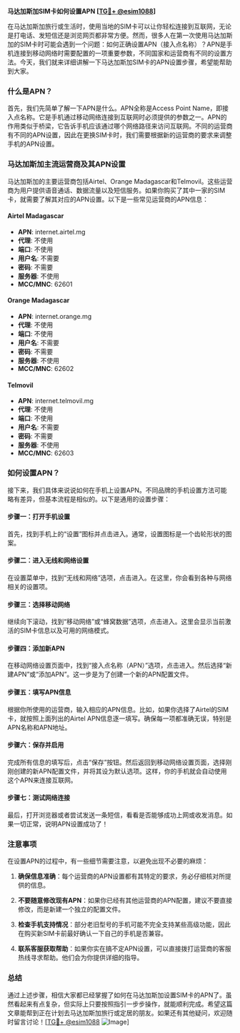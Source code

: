 **马达加斯加SIM卡如何设置APN [[TG💪+ @esim1088](https://t.me/s/esim1088)]**

在马达加斯加旅行或生活时，使用当地的SIM卡可以让你轻松连接到互联网，无论是打电话、发短信还是浏览网页都非常方便。然而，很多人在第一次使用马达加斯加的SIM卡时可能会遇到一个问题：如何正确设置APN（接入点名称）？APN是手机连接到移动网络时需要配置的一项重要参数，不同国家和运营商有不同的设置方法。今天，我们就来详细讲解一下马达加斯加SIM卡的APN设置步骤，希望能帮助到大家。

### 什么是APN？

首先，我们先简单了解一下APN是什么。APN全称是Access Point Name，即接入点名称。它是手机通过移动网络连接到互联网时必须提供的参数之一。APN的作用类似于桥梁，它告诉手机应该通过哪个网络路径来访问互联网。不同的运营商有不同的APN设置，因此在更换SIM卡时，我们需要根据新的运营商的要求来调整手机的APN设置。

### 马达加斯加主流运营商及其APN设置

马达加斯加的主要运营商包括Airtel、Orange Madagascar和Telmovil。这些运营商为用户提供语音通话、数据流量以及短信服务。如果你购买了其中一家的SIM卡，就需要了解其对应的APN设置。以下是一些常见运营商的APN信息：

#### Airtel Madagascar
- **APN**: internet.airtel.mg
- **代理**: 不使用
- **端口**: 不使用
- **用户名**: 不需要
- **密码**: 不需要
- **服务器**: 不使用
- **MCC/MNC**: 62601

#### Orange Madagascar
- **APN**: internet.orange.mg
- **代理**: 不使用
- **端口**: 不使用
- **用户名**: 不需要
- **密码**: 不需要
- **服务器**: 不使用
- **MCC/MNC**: 62602

#### Telmovil
- **APN**: internet.telmovil.mg
- **代理**: 不使用
- **端口**: 不使用
- **用户名**: 不需要
- **密码**: 不需要
- **服务器**: 不使用
- **MCC/MNC**: 62603

### 如何设置APN？

接下来，我们具体来说说如何在手机上设置APN。不同品牌的手机设置方法可能略有差异，但基本流程是相似的。以下是通用的设置步骤：

#### 步骤一：打开手机设置
首先，找到手机上的“设置”图标并点击进入。通常，设置图标是一个齿轮形状的图案。

#### 步骤二：进入无线和网络设置
在设置菜单中，找到“无线和网络”选项，点击进入。在这里，你会看到各种与网络相关的设置项。

#### 步骤三：选择移动网络
继续向下滚动，找到“移动网络”或“蜂窝数据”选项，点击进入。这里会显示当前激活的SIM卡信息以及可用的网络模式。

#### 步骤四：添加新APN
在移动网络设置页面中，找到“接入点名称（APN）”选项，点击进入。然后选择“新建APN”或“添加APN”。这一步是为了创建一个新的APN配置文件。

#### 步骤五：填写APN信息
根据你所使用的运营商，输入相应的APN信息。比如，如果你选择了Airtel的SIM卡，就按照上面列出的Airtel APN信息逐一填写。确保每一项都准确无误，特别是APN名称和APN地址。

#### 步骤六：保存并启用
完成所有信息的填写后，点击“保存”按钮。然后返回到移动网络设置页面，选择刚刚创建的新APN配置文件，并将其设为默认选项。这样，你的手机就会自动使用这个APN来连接互联网。

#### 步骤七：测试网络连接
最后，打开浏览器或者尝试发送一条短信，看看是否能够成功上网或收发消息。如果一切正常，说明APN设置成功了！

### 注意事项

在设置APN的过程中，有一些细节需要注意，以避免出现不必要的麻烦：

1. **确保信息准确**：每个运营商的APN设置都有其特定的要求，务必仔细核对所提供的信息。
   
2. **不要随意修改现有APN**：如果你已经有其他运营商的APN配置，建议不要直接修改，而是新建一个独立的配置文件。

3. **检查手机支持情况**：部分老旧型号的手机可能不完全支持某些高级功能，因此在购买新SIM卡前最好确认一下自己的手机是否兼容。

4. **联系客服获取帮助**：如果你实在搞不定APN设置，可以直接拨打运营商的客服热线寻求帮助。他们会为你提供详细的指导。

### 总结

通过上述步骤，相信大家都已经掌握了如何在马达加斯加设置SIM卡的APN了。虽然看起来有点复杂，但实际上只要按照指引一步步操作，就能顺利完成。希望这篇文章能帮到正在计划去马达加斯加旅行或定居的朋友。如果还有其他疑问，欢迎随时留言讨论！[[TG💪+ @esim1088](https://t.me/s/esim1088) ![Image](https://i.postimg.cc/4NQfJmqS/Snipaste-2025-05-13-00-14-12.png)]